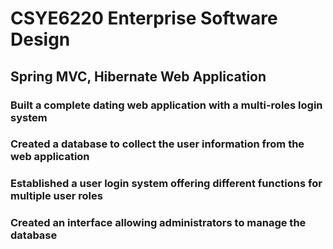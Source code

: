 # CSYE6220 Enterprise Software Design
## Spring MVC, Hibernate Web Application 						   	  
### Built a complete dating web application with a multi-roles login system
### Created a database to collect the user information from the web application
### Established a user login system offering different functions for multiple user roles
### Created an interface allowing administrators to manage the database
